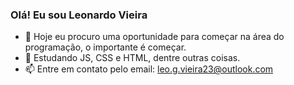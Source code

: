 ### Olá!  Eu sou Leonardo Vieira

- 🔭 Hoje eu procuro uma oportunidade para começar na área do programação, o importante é começar.
- 🌱 Estudando JS, CSS e HTML, dentre outras coisas.
- 📫 Entre em contato pelo email: leo.g.vieira23@outlook.com
